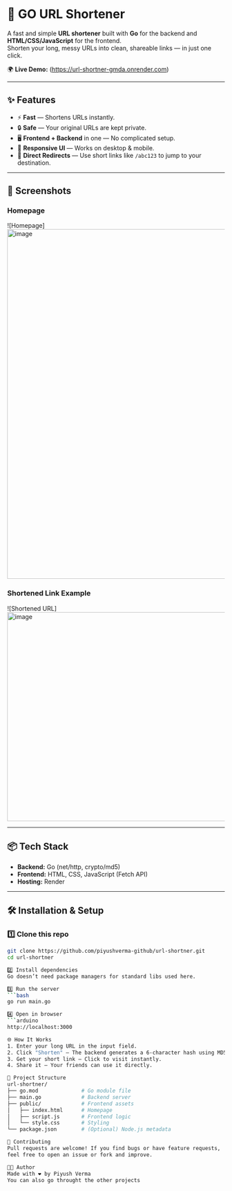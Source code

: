 # 🚀 GO URL Shortener

A fast and simple **URL shortener** built with **Go** for the backend and **HTML/CSS/JavaScript** for the frontend.  
Shorten your long, messy URLs into clean, shareable links — in just one click.

🌍 **Live Demo:** (https://url-shortner-gmda.onrender.com)  

---

## ✨ Features
- ⚡ **Fast** — Shortens URLs instantly.
- 🔒 **Safe** — Your original URLs are kept private.
- 🖥 **Frontend + Backend** in one — No complicated setup.
- 📱 **Responsive UI** — Works on desktop & mobile.
- 🔄 **Direct Redirects** — Use short links like `/abc123` to jump to your destination.

---

## 📸 Screenshots

### Homepage
![Homepage]<img width="1878" height="808" alt="image" src="https://github.com/user-attachments/assets/ae86b51d-5148-471d-8738-ff760560398f" />


### Shortened Link Example
![Shortened URL]<img width="1876" height="483" alt="image" src="https://github.com/user-attachments/assets/2f037dec-e2cd-4733-89d3-f4f16ff997aa" />


---

## 📦 Tech Stack
- **Backend:** Go (net/http, crypto/md5)
- **Frontend:** HTML, CSS, JavaScript (Fetch API)
- **Hosting:** Render

---

## 🛠 Installation & Setup

### 1️⃣ Clone this repo
```bash
git clone https://github.com/piyushverma-github/url-shortner.git
cd url-shortner

2️⃣ Install dependencies
Go doesn’t need package managers for standard libs used here.

3️⃣ Run the server
```bash
go run main.go

4️⃣ Open in browser
```arduino
http://localhost:3000

🌐 How It Works
1. Enter your long URL in the input field.
2. Click "Shorten" — The backend generates a 6-character hash using MD5.
3. Get your short link — Click to visit instantly.
4. Share it — Your friends can use it directly.

📂 Project Structure
url-shortner/
├── go.mod              # Go module file
├── main.go             # Backend server
├── public/             # Frontend assets
│   ├── index.html      # Homepage
│   ├── script.js       # Frontend logic
│   └── style.css       # Styling
└── package.json        # (Optional) Node.js metadata

🤝 Contributing
Pull requests are welcome! If you find bugs or have feature requests,
feel free to open an issue or fork and improve.

👨‍💻 Author
Made with ❤️ by Piyush Verma
You can also go throught the other projects
